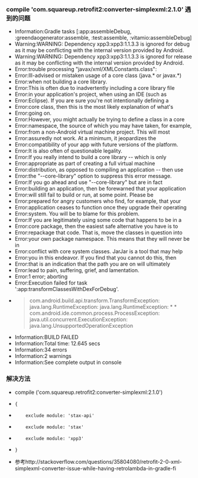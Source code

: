 ### compile 'com.squareup.retrofit2:converter-simplexml:2.1.0'   遇到的问题
* Information:Gradle tasks [:app:assembleDebug, :greendaogenerator:assemble, :test:assemble, :vitamio:assembleDebug]
* Warning:WARNING: Dependency xpp3:xpp3:1.1.3.3 is ignored for debug as it may be conflicting with the internal version provided by Android.
* Warning:WARNING: Dependency xpp3:xpp3:1.1.3.3 is ignored for release as it may be conflicting with the internal version provided by Android.
* Error:trouble processing "javax/xml/XMLConstants.class":
* Error:Ill-advised or mistaken usage of a core class (java.* or javax.*)
* Error:when not building a core library.
* Error:This is often due to inadvertently including a core library file
* Error:in your application's project, when using an IDE (such as
* Error:Eclipse). If you are sure you're not intentionally defining a
* Error:core class, then this is the most likely explanation of what's
* Error:going on.
* Error:However, you might actually be trying to define a class in a core
* Error:namespace, the source of which you may have taken, for example,
* Error:from a non-Android virtual machine project. This will most
* Error:assuredly not work. At a minimum, it jeopardizes the
* Error:compatibility of your app with future versions of the platform.
* Error:It is also often of questionable legality.
* Error:If you really intend to build a core library -- which is only
* Error:appropriate as part of creating a full virtual machine
* Error:distribution, as opposed to compiling an application -- then use
* Error:the "--core-library" option to suppress this error message.
* Error:If you go ahead and use "--core-library" but are in fact
* Error:building an application, then be forewarned that your application
* Error:will still fail to build or run, at some point. Please be
* Error:prepared for angry customers who find, for example, that your
* Error:application ceases to function once they upgrade their operating
* Error:system. You will be to blame for this problem.
* Error:If you are legitimately using some code that happens to be in a
* Error:core package, then the easiest safe alternative you have is to
* Error:repackage that code. That is, move the classes in question into
* Error:your own package namespace. This means that they will never be in
* Error:conflict with core system classes. JarJar is a tool that may help
* Error:you in this endeavor. If you find that you cannot do this, then
* Error:that is an indication that the path you are on will ultimately
* Error:lead to pain, suffering, grief, and lamentation.
* Error:1 error; aborting
* Error:Execution failed for task ':app:transformClassesWithDexForDebug'.
* > com.android.build.api.transform.TransformException: java.lang.RuntimeException: java.lang.RuntimeException: * * com.android.ide.common.process.ProcessException: java.util.concurrent.ExecutionException: java.lang.UnsupportedOperationException
* Information:BUILD FAILED
* Information:Total time: 12.645 secs
* Information:34 errors
* Information:2 warnings
* Information:See complete output in console

### 解决方法
* compile ('com.squareup.retrofit2:converter-simplexml:2.1.0')
*     {
*         exclude module: 'stax-api'
*         exclude module: 'stax'
*         exclude module: 'xpp3'
*     }
* 参考http://stackoverflow.com/questions/35804080/retrofit-2-0-xml-simplexml-converter-issue-while-having-retrolambda-in-gradle-fi
